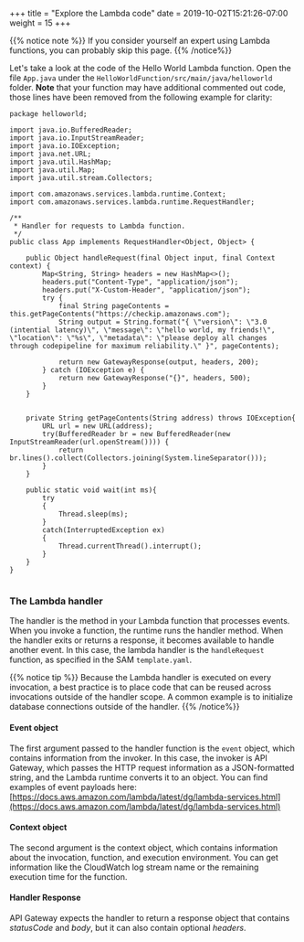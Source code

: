 +++
title = "Explore the Lambda code"
date = 2019-10-02T15:21:26-07:00
weight = 15
+++

{{% notice note %}}
If you consider yourself an expert using Lambda functions, you can probably skip this page.
{{% /notice%}}

Let's take a look at the code of the Hello World Lambda function. Open the file `App.java` under the `HelloWorldFunction/src/main/java/helloworld` folder. **Note** that your function may have additional commented out code, those lines have been removed from the following example for clarity:

```
package helloworld;

import java.io.BufferedReader;
import java.io.InputStreamReader;
import java.io.IOException;
import java.net.URL;
import java.util.HashMap;
import java.util.Map;
import java.util.stream.Collectors;

import com.amazonaws.services.lambda.runtime.Context;
import com.amazonaws.services.lambda.runtime.RequestHandler;

/**
 * Handler for requests to Lambda function.
 */
public class App implements RequestHandler<Object, Object> {

    public Object handleRequest(final Object input, final Context context) {
        Map<String, String> headers = new HashMap<>();
        headers.put("Content-Type", "application/json");
        headers.put("X-Custom-Header", "application/json");
        try {
            final String pageContents = this.getPageContents("https://checkip.amazonaws.com");
            String output = String.format("{ \"version\": \"3.0 (intential latency)\", \"message\": \"hello world, my friends!\", \"location\": \"%s\", \"metadata\": \"please deploy all changes through codepipeline for maximum reliability.\" }", pageContents);
              
            return new GatewayResponse(output, headers, 200);
        } catch (IOException e) {
            return new GatewayResponse("{}", headers, 500);
        }
    }


    private String getPageContents(String address) throws IOException{
        URL url = new URL(address);
        try(BufferedReader br = new BufferedReader(new InputStreamReader(url.openStream()))) {
            return br.lines().collect(Collectors.joining(System.lineSeparator()));
        }
    }
    
    public static void wait(int ms){
        try
        {
            Thread.sleep(ms);
        }
        catch(InterruptedException ex)
        {
            Thread.currentThread().interrupt();
        }
    }
}


```

### The Lambda handler
The handler is the method in your Lambda function that processes events. When you invoke a function, the
 runtime runs the handler method. When the handler exits or returns a response, it becomes 
 available to handle another event. In this case, the lambda handler is the `handleRequest` function, as 
 specified in the SAM `template.yaml`. 

{{% notice tip %}}
Because the Lambda handler is executed on every invocation, a best practice is to place code that can 
be reused across invocations outside of the handler scope. A common example is to initialize 
database connections outside of the handler.
{{% /notice%}}

#### Event object
The first argument passed to the handler function is the `event` object, which contains information 
from the invoker. In this case, the invoker is API Gateway, which passes the HTTP request 
information as a JSON-formatted string, and the Lambda runtime converts it to an 
object. You can find examples of event payloads here: [https://docs.aws.amazon.com/lambda/latest/dg/lambda-services.html](https://docs.aws.amazon.com/lambda/latest/dg/lambda-services.html)

#### Context object
The second argument is the context object, which contains information about the invocation, function, and execution environment. You can get information like the CloudWatch log stream name or the remaining execution time for the function.

#### Handler Response
API Gateway expects the handler to return a response object that contains _statusCode_ and _body_, but it can also contain optional _headers_. 
